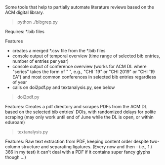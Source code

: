 Some tools that help to partially automate literature reviews based on the ACM digital library.

> python ./bibgrep.py

Requires: *.bib files 


Features 
- creates a merged *.csv file from the *.bib files
- console output of temporal overview (time range of selected bib entries, number of entries per year)
- console output of conference overview (works for ACM DL where "series" takes the form of "<CONFERENCE> <YEAR> <OPTIONAL ADDITION>", e.g., "CHI ´19" or "CHI 2019" or "CHI `19 EA") and most common conferences in selected bib entries regardless of year
- calls on doi2pdf.py and textanalysis.py, see below

> doi2pdf.py

Features:
Creates a pdf directory and scrapes PDFs from the ACM DL based on the selected bib entries' DOIs, with randomized delays for polite scraping (may only work until end of June while the DL is open, or within eduroam)

> textanalysis.py

Features:
Raw text extraction from PDF, keeping content order despite two-column structure and separating ligatures. (Every now and then - i.e., 1 / 366 in my test) it can't deal with a PDF if it contains super fancy glyphs though ...) 



